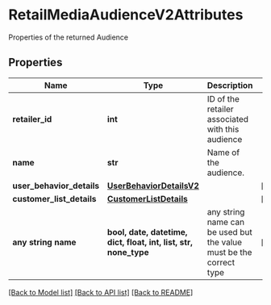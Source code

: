 # RetailMediaAudienceV2Attributes

Properties of the returned Audience

## Properties
Name | Type | Description | Notes
------------ | ------------- | ------------- | -------------
**retailer_id** | **int** | ID of the retailer associated with this audience | 
**name** | **str** | Name of the audience. | 
**user_behavior_details** | [**UserBehaviorDetailsV2**](UserBehaviorDetailsV2.md) |  | [optional] 
**customer_list_details** | [**CustomerListDetails**](CustomerListDetails.md) |  | [optional] 
**any string name** | **bool, date, datetime, dict, float, int, list, str, none_type** | any string name can be used but the value must be the correct type | [optional]

[[Back to Model list]](../README.md#documentation-for-models) [[Back to API list]](../README.md#documentation-for-api-endpoints) [[Back to README]](../README.md)


